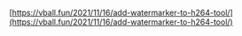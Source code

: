 [https://vball.fun/2021/11/16/add-watermarker-to-h264-tool/](https://vball.fun/2021/11/16/add-watermarker-to-h264-tool/)